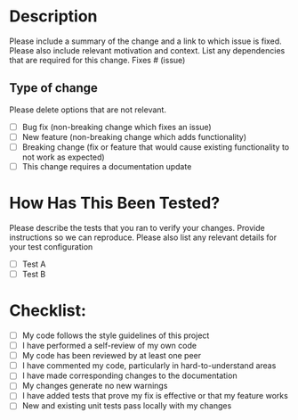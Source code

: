 # Description
 Please include a summary of the change and a link to which issue is fixed. Please also include relevant motivation and context. List any dependencies that are required for this change.
 Fixes # (issue)
 ## Type of change
 Please delete options that are not relevant.
 - [ ] Bug fix (non-breaking change which fixes an issue)
- [ ] New feature (non-breaking change which adds functionality)
- [ ] Breaking change (fix or feature that would cause existing functionality to not work as expected)
- [ ] This change requires a documentation update
 # How Has This Been Tested?
 Please describe the tests that you ran to verify your changes. Provide instructions so we can reproduce. Please also list any relevant details for your test configuration
 - [ ] Test A
- [ ] Test B
 # Checklist:
 - [ ] My code follows the style guidelines of this project
- [ ] I have performed a self-review of my own code
- [ ] My code has been reviewed by at least one peer
- [ ] I have commented my code, particularly in hard-to-understand areas
- [ ] I have made corresponding changes to the documentation
- [ ] My changes generate no new warnings
- [ ] I have added tests that prove my fix is effective or that my feature works
- [ ] New and existing unit tests pass locally with my changes